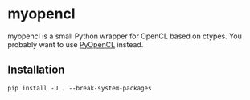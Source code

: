 # myopencl

myopencl is a small Python wrapper for OpenCL based on ctypes. You
probably want to use [PyOpenCL](https://documen.tician.de/pyopencl/) instead.

## Installation

    pip install -U . --break-system-packages

